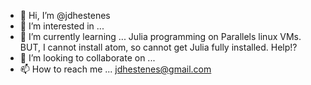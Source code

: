 - 👋 Hi, I’m @jdhestenes
- 👀 I’m interested in ...
- 🌱 I’m currently learning ...
Julia programming on Parallels linux VMs.  BUT, I cannot install atom, so cannot get Julia fully installed.  Help!?
- 💞️ I’m looking to collaborate on ...
- 📫 How to reach me ...
jdhestenes@gmail.com

<!---
jdhestenes/jdhestenes is a ✨ special ✨ repository because its `README.md` (this file) appears on your GitHub profile.
You can click the Preview link to take a look at your changes.
--->
